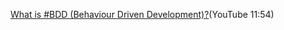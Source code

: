 <!--bl
(filemeta
    (title "Other Resources"))
/bl-->

[What is #BDD (Behaviour Driven Development)?](https://www.youtube.com/watch?v=GavBjhAp42o)(YouTube 11:54)